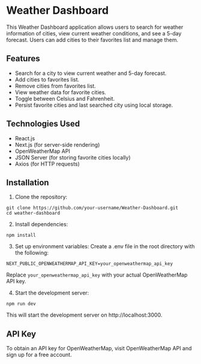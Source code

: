# Weather Dashboard

This Weather Dashboard application allows users to search for weather information of cities, view current weather conditions, and see a 5-day forecast. Users can add cities to their favorites list and manage them.

## Features

- Search for a city to view current weather and 5-day forecast.
- Add cities to favorites list.
- Remove cities from favorites list.
- View weather data for favorite cities.
- Toggle between Celsius and Fahrenheit.
- Persist favorite cities and last searched city using local storage.

## Technologies Used

- React.js
- Next.js (for server-side rendering)
- OpenWeatherMap API
- JSON Server (for storing favorite cities locally)
- Axios (for HTTP requests)

## Installation

1. Clone the repository:

```
git clone https://github.com/your-username/Weather-Dashboard.git
cd weather-dashboard
```

2. Install dependencies:

```
npm install
```

3. Set up environment variables:
Create a .env file in the root directory with the following:

```
NEXT_PUBLIC_OPENWEATHERMAP_API_KEY=your_openweathermap_api_key
```
Replace `your_openweathermap_api_key` with your actual OpenWeatherMap API key.

4. Start the development server:
```
npm run dev
```

This will start the development server on http://localhost:3000.

## API Key
To obtain an API key for OpenWeatherMap, visit OpenWeatherMap API and sign up for a free account.
